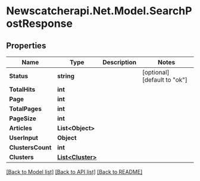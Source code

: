 # Newscatcherapi.Net.Model.SearchPostResponse

## Properties

Name | Type | Description | Notes
------------ | ------------- | ------------- | -------------
**Status** | **string** |  | [optional] [default to "ok"]
**TotalHits** | **int** |  | 
**Page** | **int** |  | 
**TotalPages** | **int** |  | 
**PageSize** | **int** |  | 
**Articles** | **List&lt;Object&gt;** |  | 
**UserInput** | **Object** |  | 
**ClustersCount** | **int** |  | 
**Clusters** | [**List&lt;Cluster&gt;**](Cluster.md) |  | 

[[Back to Model list]](../README.md#documentation-for-models) [[Back to API list]](../README.md#documentation-for-api-endpoints) [[Back to README]](../README.md)

